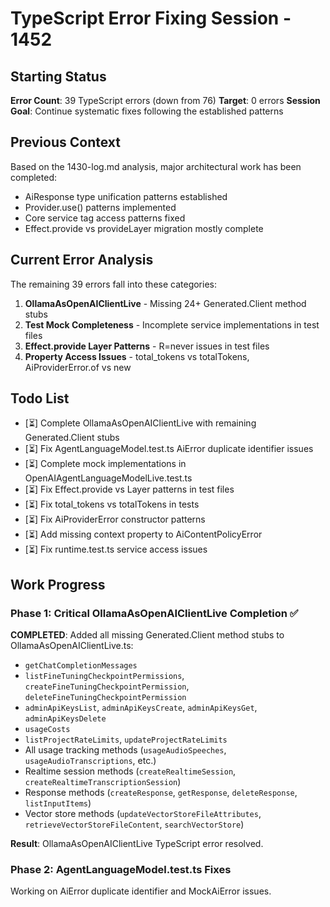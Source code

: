 # TypeScript Error Fixing Session - 1452

## Starting Status
**Error Count**: 39 TypeScript errors (down from 76)
**Target**: 0 errors
**Session Goal**: Continue systematic fixes following the established patterns

## Previous Context
Based on the 1430-log.md analysis, major architectural work has been completed:
- AiResponse type unification patterns established
- Provider.use() patterns implemented
- Core service tag access patterns fixed
- Effect.provide vs provideLayer migration mostly complete

## Current Error Analysis

The remaining 39 errors fall into these categories:
1. **OllamaAsOpenAIClientLive** - Missing 24+ Generated.Client method stubs
2. **Test Mock Completeness** - Incomplete service implementations in test files
3. **Effect.provide Layer Patterns** - R=never issues in test files
4. **Property Access Issues** - total_tokens vs totalTokens, AiProviderError.of vs new

## Todo List
- [⏳] Complete OllamaAsOpenAIClientLive with remaining Generated.Client stubs
- [⏳] Fix AgentLanguageModel.test.ts AiError duplicate identifier issues  
- [⏳] Complete mock implementations in OpenAIAgentLanguageModelLive.test.ts
- [⏳] Fix Effect.provide vs Layer patterns in test files
- [⏳] Fix total_tokens vs totalTokens in tests
- [⏳] Fix AiProviderError constructor patterns
- [⏳] Add missing context property to AiContentPolicyError
- [⏳] Fix runtime.test.ts service access issues

## Work Progress

### Phase 1: Critical OllamaAsOpenAIClientLive Completion ✅

**COMPLETED**: Added all missing Generated.Client method stubs to OllamaAsOpenAIClientLive.ts:
- `getChatCompletionMessages`
- `listFineTuningCheckpointPermissions`, `createFineTuningCheckpointPermission`, `deleteFineTuningCheckpointPermission`
- `adminApiKeysList`, `adminApiKeysCreate`, `adminApiKeysGet`, `adminApiKeysDelete`
- `usageCosts`
- `listProjectRateLimits`, `updateProjectRateLimits`
- All usage tracking methods (`usageAudioSpeeches`, `usageAudioTranscriptions`, etc.)
- Realtime session methods (`createRealtimeSession`, `createRealtimeTranscriptionSession`)
- Response methods (`createResponse`, `getResponse`, `deleteResponse`, `listInputItems`)
- Vector store methods (`updateVectorStoreFileAttributes`, `retrieveVectorStoreFileContent`, `searchVectorStore`)

**Result**: OllamaAsOpenAIClientLive TypeScript error resolved.

### Phase 2: AgentLanguageModel.test.ts Fixes

Working on AiError duplicate identifier and MockAiError issues.